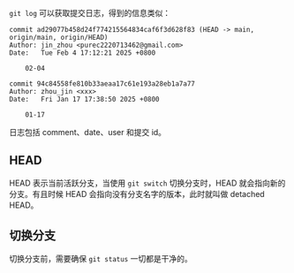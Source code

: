 `git log` 可以获取提交日志，得到的信息类似：

```shell
commit ad29077b458d24f774215564834caf6f3d628f83 (HEAD -> main, origin/main, origin/HEAD)
Author: jin_zhou <purec2220713462@gmail.com>
Date:   Tue Feb 4 17:12:21 2025 +0800

    02-04

commit 94c84558fe810b33aeaa17c61e193a28eb1a7a77
Author: zhou_jin <xxx>
Date:   Fri Jan 17 17:38:50 2025 +0800

    01-17
```

日志包括 comment、date、user 和提交 id。

## HEAD

HEAD 表示当前活跃分支，当使用 `git switch` 切换分支时，HEAD 就会指向新的分支。有且时候 HEAD 会指向没有分支名字的版本，此时就叫做 detached HEAD。

## 切换分支

切换分支前，需要确保 `git status` 一切都是干净的。
